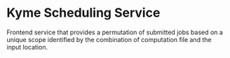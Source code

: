 # Kyme Scheduling Service

Frontend service that provides a permutation of submitted jobs based on a unique scope identified by the combination of computation file and the input location. 
